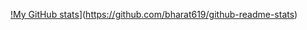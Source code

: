 [!My GitHub stats](https://github-readme-stats.vercel.app/api?username=bharat619&theme=highcontrast&show_icons=true&count_private=true)](https://github.com/bharat619/github-readme-stats)

